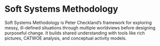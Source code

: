 # Soft Systems Methodology

Soft Systems Methodology is Peter Checkland’s framework for exploring messy, ill-defined situations through multiple worldviews before designing purposeful change. It builds shared understanding with tools like rich pictures, CATWOE analysis, and conceptual activity models.
